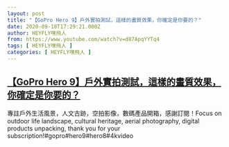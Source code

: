 ```yaml
---
layout: post
title: "【GoPro Hero 9】戶外實拍測試，這樣的畫質效果，你確定是你要的？"
date: 2020-09-18T17:29:21.000Z
author: HEYFLY嘿飛人
from: https://www.youtube.com/watch?v=d87ApqYYTq4
tags: [ HEYFLY嘿飛人 ]
categories: [ HEYFLY嘿飛人 ]
---
```

<!--1600450161000-->
[【GoPro Hero 9】戶外實拍測試，這樣的畫質效果，你確定是你要的？](https://www.youtube.com/watch?v=d87ApqYYTq4)
------

<div>
專註戶外生活風景，人文古跡，空拍影像，數碼產品開箱，感謝訂閱！Focus on outdoor life landscape, cultural heritage, aerial photography, digital products unpacking, thank you for your subscription!#gopro#hero9#hero8#4kvideo
</div>
